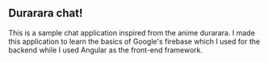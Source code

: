 <h2> Durarara chat! </h2>
<p> This is a sample chat application inspired from the anime durarara. I made this application to learn the basics of Google's firebase which I used for the backend while I used Angular as the front-end framework. </p>
